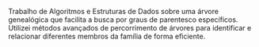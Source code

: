 Trabalho de Algoritmos e Estruturas de Dados sobre uma árvore genealógica que facilita a busca por graus de parentesco específicos. Utilizei métodos avançados de percorrimento de árvores para identificar e relacionar diferentes membros da família de forma eficiente.
